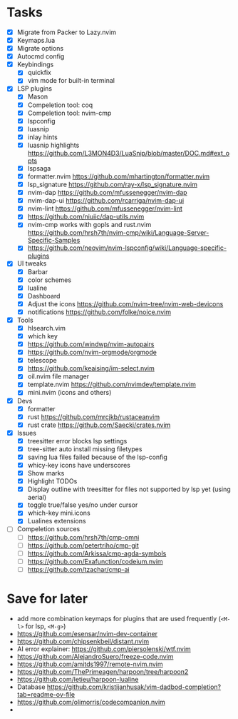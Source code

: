 # Tasks

- [x] Migrate from Packer to Lazy.nvim
- [x] Keymaps.lua
- [x] Migrate options
- [x] Autocmd config
- [x] Keybindings
    * [x] quickfix
    * [x] vim mode for built-in terminal
- [x] LSP plugins
    * [x] Mason
    * [x] Compeletion tool: coq
    * [x] Compeletion tool: nvim-cmp
    * [x] lspconfig
    * [x] luasnip
    * [x] inlay hints
    * [x] luasnip highlights https://github.com/L3MON4D3/LuaSnip/blob/master/DOC.md#ext_opts
    * [x] lspsaga
    * [x] formatter.nvim https://github.com/mhartington/formatter.nvim
    * [x] lsp_signature https://github.com/ray-x/lsp_signature.nvim
    * [x] nvim-dap https://github.com/mfussenegger/nvim-dap
    * [x] nvim-dap-ui https://github.com/rcarriga/nvim-dap-ui
    * [x] nvim-lint https://github.com/mfussenegger/nvim-lint
    * [x] https://github.com/niuiic/dap-utils.nvim
    * [x] nvim-cmp works with gopls and rust.nvim https://github.com/hrsh7th/nvim-cmp/wiki/Language-Server-Specific-Samples
    * [x] https://github.com/neovim/nvim-lspconfig/wiki/Language-specific-plugins
- [x] UI tweaks
    * [x] Barbar
    * [x] color schemes
    * [x] lualine
    * [x] Dashboard
    * [x] Adjust the icons https://github.com/nvim-tree/nvim-web-devicons
    * [x] notifications https://github.com/folke/noice.nvim
- [x] Tools
    * [x] hlsearch.vim
    * [x] which key
    * [x] https://github.com/windwp/nvim-autopairs
    * [x] https://github.com/nvim-orgmode/orgmode
    * [x] telescope
    * [x] https://github.com/keaising/im-select.nvim
    * [x] oil.nvim file manager
    * [x] template.nvim https://github.com/nvimdev/template.nvim
    * [x] mini.nvim (icons and others)
- [x] Devs
    * [x] formatter
    * [x] rust https://github.com/mrcjkb/rustaceanvim
    * [x] rust crate https://github.com/Saecki/crates.nvim
- [x] Issues
    * [x] treesitter error blocks lsp settings
    * [x] tree-sitter auto install missing filetypes
    * [x] saving lua files failed because of the lsp-config
    * [x] whicy-key icons have underscores
    * [x] Show marks
    * [x] Highlight TODOs
    * [x] Display outline with treesitter for files not supported by lsp yet (using aerial)
    * [x] toggle true/false yes/no under cursor
    * [x] which-key mini.icons
    * [x] Lualines extensions
- [ ] Compeletion sources
    * [ ] https://github.com/hrsh7th/cmp-omni
    * [ ] https://github.com/petertriho/cmp-git
    * [ ] https://github.com/Arkissa/cmp-agda-symbols
    * [ ] https://github.com/Exafunction/codeium.nvim
    * [ ] https://github.com/tzachar/cmp-ai

# Save for later
* add more combination keymaps for plugins that are used frequently (`<M-l>` for lsp, `<M-g>`)
* https://github.com/esensar/nvim-dev-container
* https://github.com/chipsenkbeil/distant.nvim
* AI error explainer: https://github.com/piersolenski/wtf.nvim
* https://github.com/AlejandroSuero/freeze-code.nvim
* https://github.com/amitds1997/remote-nvim.nvim
* https://github.com/ThePrimeagen/harpoon/tree/harpoon2
* https://github.com/letieu/harpoon-lualine
* Database https://github.com/kristijanhusak/vim-dadbod-completion?tab=readme-ov-file
* https://github.com/olimorris/codecompanion.nvim
* <localleader>

